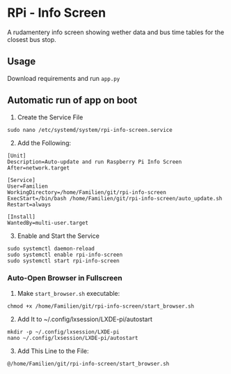 # RPi - Info Screen
A rudamentery info screen showing wether data and bus time tables for the closest bus stop. 

## Usage

Download requirements and run `app.py`

## Automatic run of app on boot

1. Create the Service File

```
sudo nano /etc/systemd/system/rpi-info-screen.service
```

2. Add the Following:

```
[Unit]
Description=Auto-update and run Raspberry Pi Info Screen
After=network.target

[Service]
User=Familien
WorkingDirectory=/home/Familien/git/rpi-info-screen
ExecStart=/bin/bash /home/Familien/git/rpi-info-screen/auto_update.sh
Restart=always

[Install]
WantedBy=multi-user.target
```

3. Enable and Start the Service

```
sudo systemctl daemon-reload
sudo systemctl enable rpi-info-screen
sudo systemctl start rpi-info-screen
```

### Auto-Open Browser in Fullscreen

1. Make `start_browser.sh` executable:

```
chmod +x /home/Familien/git/rpi-info-screen/start_browser.sh
```

2. Add It to ~/.config/lxsession/LXDE-pi/autostart

```
mkdir -p ~/.config/lxsession/LXDE-pi
nano ~/.config/lxsession/LXDE-pi/autostart
```

3. Add This Line to the File:

```
@/home/Familien/git/rpi-info-screen/start_browser.sh
```
